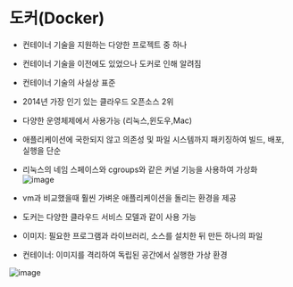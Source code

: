 # 도커(Docker)
- 컨테이너 기술을 지원하는 다양한 프로젝트 중 하나
- 컨테이너 기술을 이전에도 있었으나 도커로 인해 알려짐
- 컨테이너 기술의 사실상 표준
- 2014년 가장 인기 있는 클라우드 오픈소스 2위
- 다양한 운영체제에서 사용가능 (리눅스,윈도우,Mac)
- 애플리케이션에 국한되지 않고 의존성 및 파일 시스템까지 패키징하여 빌드, 배포,실행을 단순
- 리눅스의 네임 스페이스와 cgroups와 같은 커널 기능을 사용하여 가상화
![image](https://user-images.githubusercontent.com/81672260/143965846-4db9b685-6c59-431e-bb9a-2138bef90bc8.png)


- vm과 비교했을때 훨씬 가벼운 애플리케이션을 돌리는 환경을 제공
- 도커는 다양한 클라우드 서비스 모델과 같이 사용 가능

- 이미지: 필요한 프로그램과 라이브러리, 소스를 설치한 뒤 만든 하나의 파일

- 컨테이너: 이미지를 격리하여 독립된 공간에서 실행한 가상 환경

![image](https://user-images.githubusercontent.com/81672260/143965812-605958bb-9a25-433e-8d6c-ef8507a41288.png)
